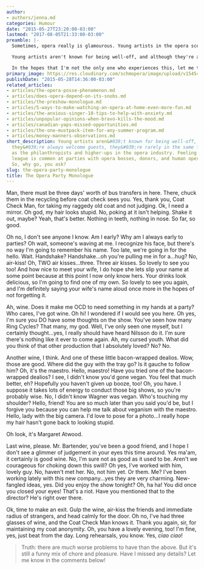 ```yaml
---
author:
- authors/jenna.md
categories: Humour
date: "2015-05-27T23:20:00-03:00"
lastmod: "2017-08-05T21:33:00-03:00"
preamble: |-
  Sometimes, opera really is glamourous. Young artists in the opera scene often get access to pretty great parties, with fascinating people scattered throughout. The parties celebrate opening and closing nights, and they're often ackowledging the philanthropy of the many generous donors that help make opera happen. There's wine and tasty munchies, and much mingling to do. I often joke that I've played party piano at events where the plates of *hors d'oeuvres* cost more than me.

  Young artists aren't known for being well-off, and although they're always welcome guests, they're rarely in the same tax bracket as the philanthropists and higher-ups in the opera industry. Feeling out of one's league is common at parties with opera bosses, donors, and human opera encyclopedias. So, why go, you ask? If you're in a young artist programme, you're there because people want to meet you, and you can be charming on behalf of the opera company. Also, it never hurts to be at the same parties as the decision-makers.

  In the hopes that I'm not the only one who experiences this, let me take you through the inner monologue of a socially awkward introvert, mingling with intimidating strangers.
primary_image: https://res.cloudinary.com/schmopera/image/upload/v1545409169/media/webhook-uploads/1501979572848/2017-08-05---Party.jpg.jpg
publishDate: "2015-05-28T14:36:00-03:00"
related_articles:
- articles/the-opera-posse-phenomenon.md
- articles/does-opera-depend-on-its-snobs.md
- articles/the-preshow-monologue.md
- articles/5-ways-to-make-watching-an-opera-at-home-even-more-fun.md
- articles/the-anxious-singer-10-tips-to-help-with-anxiety.md
- articles/unpopular-opinions-when-bravo-kills-the-mood.md
- articles/canadian-yaps-missed-opportunities.md
- articles/the-one-mustpack-item-for-any-summer-program.md
- articles/money-manners-observations.md
short_description: Young artists aren&#039;t known for being well-off, and although
  they&#039;re always welcome guests, they&#039;re rarely in the same tax bracket
  as the philanthropists and higher-ups in the opera industry. Feeling out of one&#039;s
  league is common at parties with opera bosses, donors, and human opera encyclopedias.
  So, why go, you ask?
slug: the-opera-party-monologue
title: The Opera Party Monologue
---
```


Man, there must be three days' worth of bus transfers in here. There, chuck them in the recycling before coat check sees you. Yes, thank you, Coat Check Man, for taking my raggedy old coat and not judging. Ok, I need a mirror. Oh god, my hair looks stupid. No, poking at it isn't helping. Shake it out, maybe? Yeah, that's better. Nothing in teeth, nothing in nose. So far, so good.

Oh no, I don't see anyone I know. Am I early? Why am I always early to parties? Oh wait, someone's waving at me. I recognize his face, but there's no way I'm going to remember his name. Too late, we're going in for the hello. Wait. Handshake? Handshake...oh you're pulling me in for a...hug? No, air-kiss! Oh, TWO air kisses...three. Three air kisses. So lovely to see you too! And how nice to meet your wife, I do hope she lets slip your name at some point because at this point I now only know hers. Your drinks look delicious, so I'm going to find one of my own. So lovely to see you again, and I'm definitely saying your wife's name aloud once more in the hopes of not forgetting it.

Ah, wine. Does it make me OCD to need something in my hands at a party? Who cares, I've got wine. Oh hi! I wondered if I would see you here. Oh yes, I'm sure you DO have some thoughts on the show. You've seen how many Ring Cycles? That many, my god. Well, I've only seen one myself, but I certainly thought...yes, I really should have heard Nilsson do it. I'm sure there's nothing like it ever to come again. Ah, my cursed youth. What did you think of that other production that I absolutely loved? No? No.

Another wine, I think. And one of these little bacon-wrapped dealios. Wow, those are good. Where did the guy with the tray go? Is it gauche to follow him? Oh, it's the maestro. Hello, maestro! Have you tried one of the bacon-wrapped dealios? I see, I didn't know you'd gone vegan. You feel that much better, eh? Hopefully you haven't given up booze, too! Oh, you have. I suppose it takes lots of energy to conduct those big shows, so you're probably wise. No, I didn't know Wagner was vegan. Who's touching my shoulder? Hello, friend! You are so much later than you said you'd be, but I forgive you because you can help me talk about veganism with the maestro. Hello, lady with the big camera. I'd love to pose for a photo...I really hope my hair hasn't gone back to looking stupid.

Oh look, it's Margaret Atwood.

Last wine, please. Mr. Bartender, you've been a good friend, and I hope I don't see a glimmer of judgement in your eyes this time around. Yes ma'am, it certainly is good wine. No, I'm sure not as good as it used to be. Aren't we courageous for choking down this swill? Oh yes, I've worked with him, lovely guy. No, haven't met her. No, not him yet. Or them. Me? I've been working lately with this new company...yes they are very charming. New-fangled ideas, yes. Did you enjoy the show tonight? Oh, ha ha! You did once you closed your eyes! That's a riot. Have you mentioned that to the director? He's right over there.

Ok, time to make an exit. Gulp the wine, air-kiss the friends and immediate radius of strangers, and head calmly for the door. Oh no, I've had three glasses of wine, and the Coat Check Man knows it. Thank you again, sir, for maintaining my coat anonymity. Oh, you have a lovely evening, too! I'm fine, yes, just beat from the day. Long rehearsals, you know. Yes, *ciao ciao*!

> Truth: there are *much* worse problems to have than the above. But it's still a funny mix of chore and pleasure. Have I missed any details? Let me know in the comments below!
